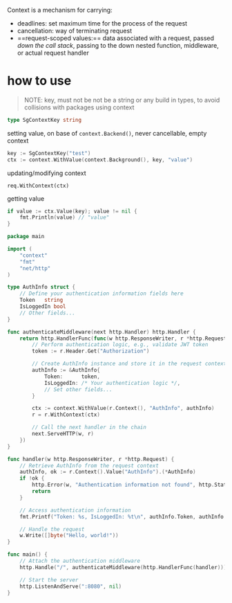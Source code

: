 Context is a mechanism for carrying:
- deadlines: set maximum time for the process of the request
- cancellation: way of terminating request
- ==request-scoped values:== data associated with a request, passed *down the call stack*, passing  to the down nested function, middleware, or actual request handler

# how to use

> NOTE: key, must not be not be a string or any build in types, to avoid collisions with packages using context

```go
type SgContextKey string
```

setting value, on base of `context.Backend()`, never cancellable, empty context
```go
key := SgContextKey("test")
ctx := context.WithValue(context.Background(), key, "value")
```

updating/modifying  context
```
req.WithContext(ctx)
```


getting value 
```go
if value := ctx.Value(key); value != nil {
	fmt.Println(value) // "value"
}
```



```go
package main

import (
	"context"
	"fmt"
	"net/http"
)

type AuthInfo struct {
	// Define your authentication information fields here
	Token   string
	IsLoggedIn bool
	// Other fields...
}

func authenticateMiddleware(next http.Handler) http.Handler {
	return http.HandlerFunc(func(w http.ResponseWriter, r *http.Request) {
		// Perform authentication logic, e.g., validate JWT token
		token := r.Header.Get("Authorization")

		// Create AuthInfo instance and store it in the request context
		authInfo := &AuthInfo{
			Token:      token,
			IsLoggedIn: /* Your authentication logic */,
			// Set other fields...
		}

		ctx := context.WithValue(r.Context(), "AuthInfo", authInfo)
		r = r.WithContext(ctx)

		// Call the next handler in the chain
		next.ServeHTTP(w, r)
	})
}

func handler(w http.ResponseWriter, r *http.Request) {
	// Retrieve AuthInfo from the request context
	authInfo, ok := r.Context().Value("AuthInfo").(*AuthInfo)
	if !ok {
		http.Error(w, "Authentication information not found", http.StatusUnauthorized)
		return
	}

	// Access authentication information
	fmt.Printf("Token: %s, IsLoggedIn: %t\n", authInfo.Token, authInfo.IsLoggedIn)

	// Handle the request
	w.Write([]byte("Hello, world!"))
}

func main() {
	// Attach the authentication middleware
	http.Handle("/", authenticateMiddleware(http.HandlerFunc(handler)))

	// Start the server
	http.ListenAndServe(":8080", nil)
}
```